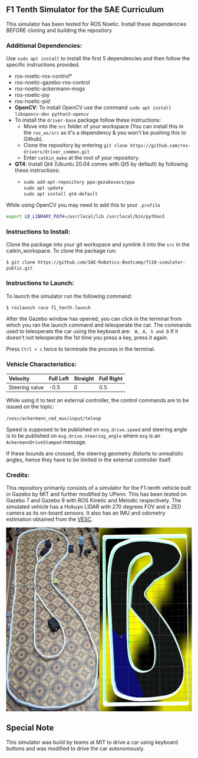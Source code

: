 ## F1 Tenth Simulator for the SAE Curriculum

This simulator has been tested for ROS Noetic. Install these dependencies BEFORE cloning and building the repository

### Additional Dependencies:

Use `sudo apt install` to install the first 5 dependencies and then follow the specific instructions provided.
* ros-noetic-ros-control*
* ros-noetic-gazebo-ros-control
* ros-noetic-ackermann-msgs
* ros-noetic-joy
* ros-noetic-pid
* **OpenCV**:
  To install OpenCV use the command `sudo apt install libopencv-dev python3-opencv`
* To install the `driver-base` package follow these instructions:
  * Move into the `src` folder of your workspace (You can install this in the `ros_ws/src` as it's a dependency & you won't be pushing this to Github).
  * Clone the repository by entering `git clone https://github.com/ros-drivers/driver_common.git`
  * Enter `catkin_make` at the root of your repository.
* **QT4**: Install Qt4 (Ubuntu 20.04 comes with Qt5 by default) by following these instructions:
  * ```
    sudo add-apt-repository ppa:gezakovacs/ppa
    sudo apt update
    sudo apt install qt4-default
    ```
While using OpenCV you may need to add this to your `.profile`

```bash
export LD_LIBRARY_PATH=/usr/local/lib /usr/local/bin/python3
```

### Instructions to Install:

Clone the package into your git workspace and symlink it into the `src` in the catkin_workspace. To clone the package run:

```
$ git clone https://github.com/SAE-Robotics-Bootcamp/f110-simulator-public.git
```

### Instructions to Launch:

To launch the simulator run the following command: 
```
$ roslaunch race f1_tenth.launch
```

After the Gazebo window has opened, you can click in the terminal from which you ran the launch command and teleoperate the car.
The commands used to teleoperate the car using the keyboard are: ``` W, A, S and D```
If it doesn't not teleoperate the 1st time you press a key, press it again. 

Press ```Ctrl + c``` twice to terminate the process in the terminal.


### Vehicle Characteristics:

| Velocity       | Full Left | Straight | Full Right |
| :------------- | --------- | -------- | ---------- |
| Steering value | -0.5      | 0        | 0.5        |

While using it to test an external controller, the control commands are to be issued on the topic:

`/vesc/ackermann_cmd_mux/input/teleop`

Speed is supposed to be published on `msg.drive.speed` and steering angle is to be published on `msg.drive.steering_angle` where `msg` is an `AckermannDriveStamped` message.

If these bounds are crossed, the steering geometry distorts to unrealistic angles, hence they have to be limited in the external controller itself.

### Credits:

This repository primarily consists of a simulator for the F1-tenth vehicle built in Gazebo by MIT and further modified by UPenn. This has been tested on Gazebo 7 and Gazebo 9 with ROS Kinetic and Melodic respectively. The simulated vehicle has a Hokuyo LIDAR with 270 degrees FOV and a ZED camera as its on-board sensors. It also has an IMU and odometry estimation obtained from the [VESC](https://electric-skateboard.builders/t/new-vesc-user-read-this-complete-walktrough-of-the-vesc/2980).

![Alt Text](./images/output.jpeg)

Special Note
---
This simulator was build by teams at MIT to drive a car using keyboard buttons and was modified to drive the car autonomously.
